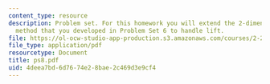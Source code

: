```yaml
---
content_type: resource
description: Problem set. For this homework you will extend the 2-dimensional panel
  method that you developed in Problem Set 6 to handle lift.
file: https://ol-ocw-studio-app-production.s3.amazonaws.com/courses/2-29-numerical-marine-hydrodynamics-13-024-spring-2003/4deea7bd6d7674e28bae2c469d3e9cf4_ps8.pdf
file_type: application/pdf
resourcetype: Document
title: ps8.pdf
uid: 4deea7bd-6d76-74e2-8bae-2c469d3e9cf4
---
```

